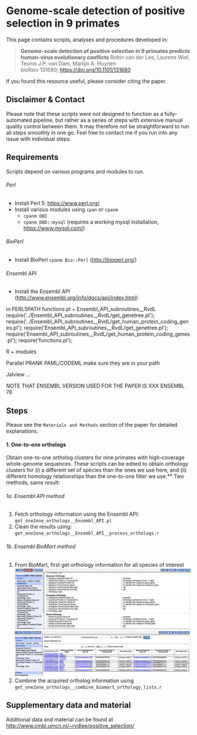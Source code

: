 # Genome-scale detection of positive selection in 9 primates

This page contains scripts, analyses and procedures developed in:

> **Genome-scale detection of positive selection in 9 primates predicts human-virus evolutionary conflicts**
> Robin van der Lee, Laurens Wiel, Teunis J.P. van Dam, Martijn A. Huynen  
> bioRxiv 131680; https://doi.org/10.1101/131680

If you found this resource useful, please consider citing the paper.


## Disclaimer & Contact

Please note that these scripts were not designed to function as a fully-automated pipeline, but rather as a series of steps with extensive manual quality control between them. It may therefore not be straightforward to run all steps smoothly in one go. Feel free to contact me if you run into any issue with individual steps.


## Requirements

Scripts depend on various programs and modules to run.

###### Perl
- Install Perl 5: https://www.perl.org/
- Install various modules using `cpan` or `cpanm`
	- `cpanm DBI`
	- `cpanm DBD::mysql`  (requires a working mysql installation, https://www.mysql.com/)

###### BioPerl
- Install BioPerl   `cpanm Bio::Perl` (http://bioperl.org/)

###### Ensembl API
- Install the Ensembl API (http://www.ensembl.org/info/docs/api/index.html)




in PERL5PATH
		functions.pl 
		+ 	Ensembl_API_subroutines__RvdL
require('../Ensembl_API_subroutines__RvdL/get_genetree.pl');
require('../Ensembl_API_subroutines__RvdL/get_human_protein_coding_genes.pl');
require('Ensembl_API_subroutines__RvdL/get_genetree.pl');
require('Ensembl_API_subroutines__RvdL/get_human_protein_coding_genes.pl');
require('functions.pl');




R
	+ modules



Parallel
PRANK
PAML/CODEML
	make sure they are in your path

Jalview
...


NOTE THAT ENSEMBL VERSION USED FOR THE PAPER IS XXX
ENSEMBL 78



## Steps

Please see the `Materials and Methods` section of the paper for detailed explanations.

#### 1. One-to-one orthologs

Obtain one-to-one ortholog clusters for nine primates with high-coverage whole-genome sequences. These scripts can be edited to obtain orthology clusters for (i) a different set of species than the ones we use here, and (ii) different homology relationships than the one-to-one filter we use.**
Two methods, same result:

###### 1a. Ensembl API method
1. Fetch orthology information using the Ensembl API: `get_one2one_orthologs__Ensembl_API.pl`
2. Clean the results using: `get_one2one_orthologs__Ensembl_API__process_orthologs.r`

###### 1b. Ensembl BioMart method 
1. From BioMart, first get orthology information for all species of interest
![alt text](Images/Step1b__1.png)
![alt text](Images/Step1b__2.png)
2. Combine the acquired ortholog information using `get_one2one_orthologs__combine_biomart_orthology_lists.r`





## Supplementary data and material

Additional data and material can be found at http://www.cmbi.umcn.nl/~rvdlee/positive_selection/






